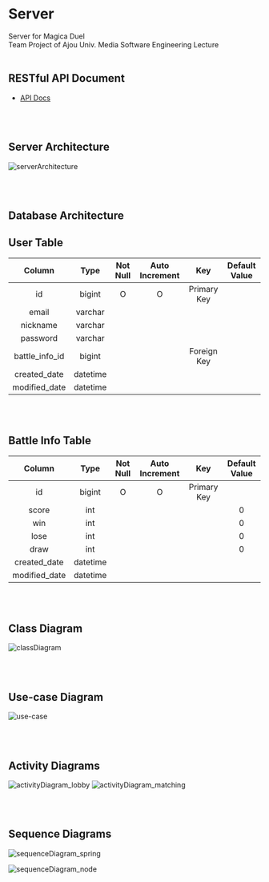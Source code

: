 # Server

Server for Magica Duel  
Team Project of Ajou Univ. Media Software Engineering Lecture<br></br>

## RESTful API Document

- [API Docs](https://github.com/AjouMSE/Server/blob/develop/API_Docs.md)

<br></br>

## Server Architecture

![serverArchitecture](https://user-images.githubusercontent.com/35136024/167869014-1a88f162-1cfd-4770-9a43-0828498d4443.png)

<br></br>

## Database Architecture

## User Table

|     Column     |   Type   | Not Null | Auto Increment |     Key     | Default Value |
| :------------: | :------: | :------: | :------------: | :---------: | :-----------: |
|       id       |  bigint  |    O     |       O        | Primary Key |               |
|     email      | varchar  |          |                |             |               |
|    nickname    | varchar  |          |                |             |               |
|    password    | varchar  |          |                |             |               |
| battle_info_id |  bigint  |          |                | Foreign Key |               |
|  created_date  | datetime |          |                |             |               |
| modified_date  | datetime |          |                |             |               |

<br></br>

## Battle Info Table

|    Column     |   Type   | Not Null | Auto Increment |     Key     | Default Value |
| :-----------: | :------: | :------: | :------------: | :---------: | :-----------: |
|      id       |  bigint  |    O     |       O        | Primary Key |               |
|     score     |   int    |          |                |             |       0       |
|      win      |   int    |          |                |             |       0       |
|     lose      |   int    |          |                |             |       0       |
|     draw      |   int    |          |                |             |       0       |
| created_date  | datetime |          |                |             |               |
| modified_date | datetime |          |                |             |               |

<br></br>

## Class Diagram

![classDiagram](https://user-images.githubusercontent.com/35136024/167622551-d330c654-a289-40a1-8234-e1304a95c545.png)

<br></br>

## Use-case Diagram

![use-case](https://user-images.githubusercontent.com/35136024/167869137-02cb29de-02f1-46ef-b34c-2bf33e58d4ef.png)

<br></br>

## Activity Diagrams

![activityDiagram_lobby](https://user-images.githubusercontent.com/35136024/167684052-656a6501-2926-4dfe-9b25-0208e10c52b1.png)
![activityDiagram_matching](https://user-images.githubusercontent.com/35136024/167684076-38f74981-9bf9-4ca1-b1d9-a1ae66026e79.png)

<br></br>

## Sequence Diagrams

![sequenceDiagram_spring](https://user-images.githubusercontent.com/35136024/167684399-8fe5941b-25a3-4584-a141-7342ed1b7241.png)

![sequenceDiagram_node](https://user-images.githubusercontent.com/35136024/167684548-fc778cc6-6c52-41f7-8fd1-c6415a891f75.png)
